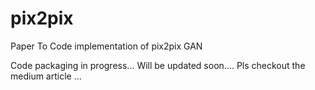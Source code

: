 # pix2pix
Paper To Code implementation of pix2pix GAN

Code packaging in progress... Will be updated soon....
Pls checkout the medium article ...


